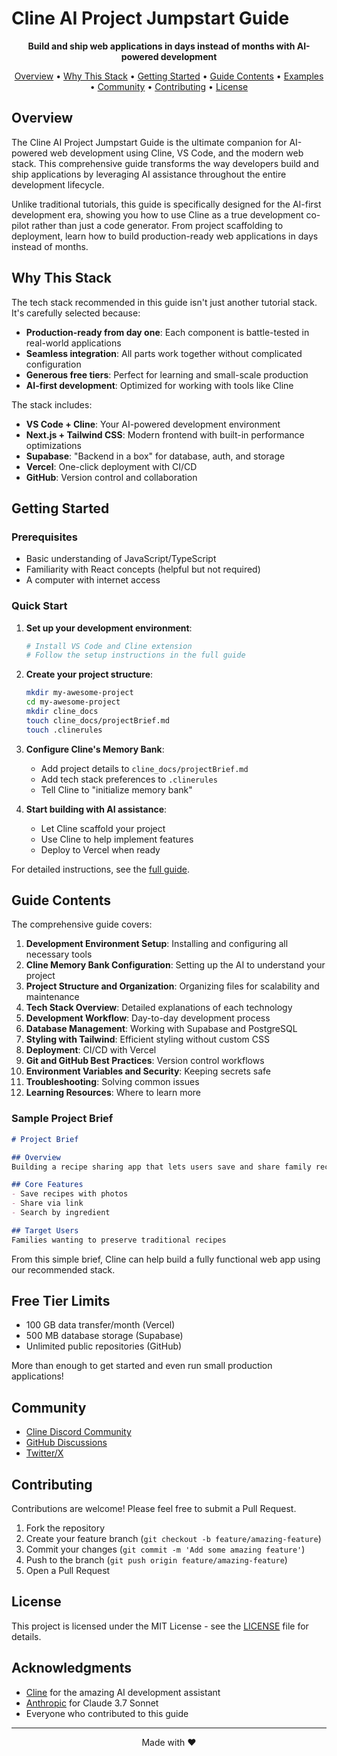 # Cline AI Project Jumpstart Guide

<p align="center">
  <strong>Build and ship web applications in days instead of months with AI-powered development</strong>
</p>

<p align="center">
  <a href="#overview">Overview</a> •
  <a href="#why-this-stack">Why This Stack</a> •
  <a href="#getting-started">Getting Started</a> •
  <a href="#guide-contents">Guide Contents</a> •
  <a href="#examples">Examples</a> •
  <a href="#community">Community</a> •
  <a href="#contributing">Contributing</a> •
  <a href="#license">License</a>
</p>

## Overview

The Cline AI Project Jumpstart Guide is the ultimate companion for AI-powered web development using Cline, VS Code, and the modern web stack. This comprehensive guide transforms the way developers build and ship applications by leveraging AI assistance throughout the entire development lifecycle.

Unlike traditional tutorials, this guide is specifically designed for the AI-first development era, showing you how to use Cline as a true development co-pilot rather than just a code generator. From project scaffolding to deployment, learn how to build production-ready web applications in days instead of months.

## Why This Stack

The tech stack recommended in this guide isn't just another tutorial stack. It's carefully selected because:

- **Production-ready from day one**: Each component is battle-tested in real-world applications
- **Seamless integration**: All parts work together without complicated configuration
- **Generous free tiers**: Perfect for learning and small-scale production
- **AI-first development**: Optimized for working with tools like Cline

The stack includes:

- **VS Code + Cline**: Your AI-powered development environment
- **Next.js + Tailwind CSS**: Modern frontend with built-in performance optimizations
- **Supabase**: "Backend in a box" for database, auth, and storage
- **Vercel**: One-click deployment with CI/CD
- **GitHub**: Version control and collaboration

## Getting Started

### Prerequisites

- Basic understanding of JavaScript/TypeScript
- Familiarity with React concepts (helpful but not required)
- A computer with internet access

### Quick Start

1. **Set up your development environment**:
   ```bash
   # Install VS Code and Cline extension
   # Follow the setup instructions in the full guide
   ```

2. **Create your project structure**:
   ```bash
   mkdir my-awesome-project
   cd my-awesome-project
   mkdir cline_docs
   touch cline_docs/projectBrief.md
   touch .clinerules
   ```

3. **Configure Cline's Memory Bank**:
   - Add project details to `cline_docs/projectBrief.md`
   - Add tech stack preferences to `.clinerules`
   - Tell Cline to "initialize memory bank"

4. **Start building with AI assistance**:
   - Let Cline scaffold your project
   - Use Cline to help implement features
   - Deploy to Vercel when ready

For detailed instructions, see the [full guide](cline-guide.md).

## Guide Contents

The comprehensive guide covers:

1. **Development Environment Setup**: Installing and configuring all necessary tools
2. **Cline Memory Bank Configuration**: Setting up the AI to understand your project
3. **Project Structure and Organization**: Organizing files for scalability and maintenance
4. **Tech Stack Overview**: Detailed explanations of each technology
5. **Development Workflow**: Day-to-day development process
6. **Database Management**: Working with Supabase and PostgreSQL
7. **Styling with Tailwind**: Efficient styling without custom CSS
8. **Deployment**: CI/CD with Vercel
9. **Git and GitHub Best Practices**: Version control workflows
10. **Environment Variables and Security**: Keeping secrets safe
11. **Troubleshooting**: Solving common issues
12. **Learning Resources**: Where to learn more

### Sample Project Brief

```markdown
# Project Brief

## Overview
Building a recipe sharing app that lets users save and share family recipes.

## Core Features
- Save recipes with photos
- Share via link
- Search by ingredient

## Target Users
Families wanting to preserve traditional recipes
```

From this simple brief, Cline can help build a fully functional web app using our recommended stack.

## Free Tier Limits

- 100 GB data transfer/month (Vercel)
- 500 MB database storage (Supabase)
- Unlimited public repositories (GitHub)

More than enough to get started and even run small production applications!

## Community

- [Cline Discord Community](https://discord.gg/cline)
- [GitHub Discussions](https://github.com/username/cline-project-guide/discussions)
- [Twitter/X](https://twitter.com/ClineAI)

## Contributing

Contributions are welcome! Please feel free to submit a Pull Request.

1. Fork the repository
2. Create your feature branch (`git checkout -b feature/amazing-feature`)
3. Commit your changes (`git commit -m 'Add some amazing feature'`)
4. Push to the branch (`git push origin feature/amazing-feature`)
5. Open a Pull Request

## License

This project is licensed under the MIT License - see the [LICENSE](LICENSE) file for details.

## Acknowledgments

- [Cline](https://cline.bot) for the amazing AI development assistant
- [Anthropic](https://anthropic.com) for Claude 3.7 Sonnet
- Everyone who contributed to this guide

---

<p align="center">Made with ❤️ </p>
